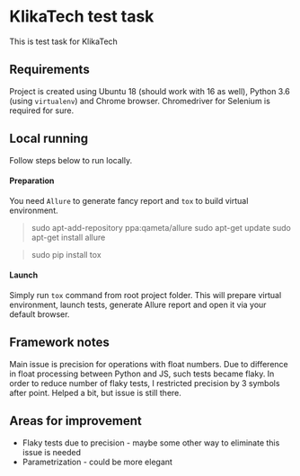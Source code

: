 # KlikaTech test task
This is test task for KlikaTech

## Requirements
Project is created using Ubuntu 18 (should work with 16 as well),
Python 3.6 (using `virtualenv`) and Chrome browser.
Chromedriver for Selenium is required for sure.

## Local running
Follow steps below to run locally.

#### Preparation
You need `Allure` to generate fancy report and `tox` to build virtual environment.

>sudo apt-add-repository ppa:qameta/allure
>sudo apt-get update 
>sudo apt-get install allure

>sudo pip install tox

#### Launch
Simply run `tox` command from root project folder. This will prepare virtual environment,
launch tests, generate Allure report and open it via your default browser.

## Framework notes
Main issue is precision for operations with float numbers. 
Due to difference in float processing between Python and JS, such tests became flaky.
In order to reduce number of flaky tests, I restricted precision by 3 symbols after point.
Helped a bit, but issue is still there.

## Areas for improvement
+ Flaky tests due to precision - maybe some other way to eliminate this issue is needed
+ Parametrization - could be more elegant
